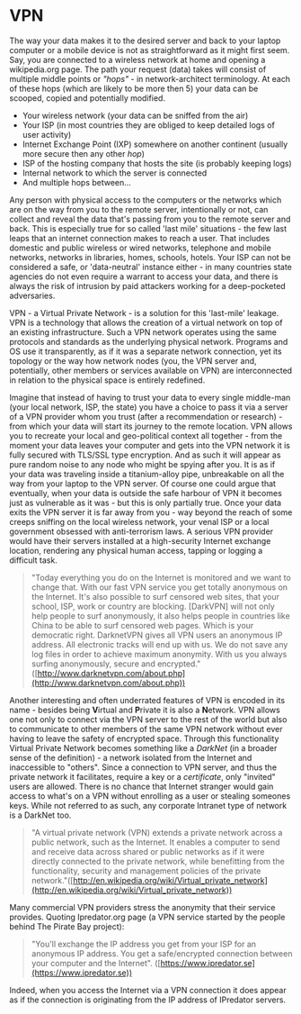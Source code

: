 VPN
===

The way your data makes it to the desired server and back to your laptop computer or a mobile device is not as straightforward as it might first seem. Say, you are connected to a wireless network at home and opening a wikipedia.org page. The path your request (data) takes will consist of multiple middle points or *"hops"* - in network-architect terminology. At each of these hops (which are likely to be more then 5) your data can be scooped, copied and potentially modified.

 * Your wireless network (your data can be sniffed from the air)
 * Your ISP (in most countries they are obliged to keep detailed logs of user activity)
 * Internet Exchange Point (IXP) somewhere on another continent (usually more secure then any other *hop*)
 * ISP of the hosting company that hosts the site (is probably keeping logs)
 * Internal network to which the server is connected
 * And multiple hops between...

Any person with physical access to the computers or the networks which are on the way from you to the remote server, intentionally or not, can collect and reveal the data that's passing from you to the remote server and back. This is especially true for so called 'last mile' situations - the few last leaps that an internet connection makes to reach a user. That includes domestic and public wireless or wired networks, telephone and mobile networks, networks in libraries, homes, schools, hotels. Your ISP can not be considered a safe, or 'data-neutral' instance either - in many countries state agencies do not even require a warrant to access your data, and there is always the risk of intrusion by paid attackers working for a deep-pocketed adversaries.

VPN - a Virtual Private Network - is a solution for this 'last-mile' leakage. VPN is a technology that allows the creation of a virtual network on top of an existing infrastructure. Such a VPN network operates using the same protocols and standards as the underlying physical network. Programs and OS use it transparently, as if it was a separate network connection, yet its topology or the way how network nodes (you, the VPN server and, potentially, other members or services available on VPN) are interconnected in relation to the physical space is entirely redefined.

Imagine that instead of having to trust your data to every single middle-man (your local network, ISP, the state) you have a choice to pass it via a server of a VPN provider whom you trust (after a recommendation or research) - from which your data will start its journey to the remote location. VPN allows you to recreate your local and geo-political context all together - from the moment your data leaves your computer and gets into the VPN network it is fully secured with TLS/SSL type encryption. And as such it will appear as pure random noise to any node who might be spying after you. It is as if your data was traveling inside a titanium-alloy pipe, unbreakable on all the way from your laptop to the VPN server. Of course one could argue that eventually, when your data is outside the safe harbour of VPN it becomes just as vulnerable as it was - but this is only partially true. Once your data exits the VPN server it is far away from you - way beyond the reach of some creeps sniffing on the local wireless network, your venal ISP or a local government obsessed with anti-terrorism laws. A serious VPN provider would have their servers installed at a high-security Internet exchange location, rendering any physical human access, tapping or logging a difficult task.

> "Today everything you do on the Internet is monitored and we want to change that. With our fast VPN service you get totally anonymous on the Internet. It's also possible to surf censored web sites, that your school, ISP, work or country are blocking. [DarkVPN] will not only help people to surf anonymously, it also helps people in countries like China to be able to surf censored web pages. Which is your democratic right. DarknetVPN gives all VPN users an anonymous IP address. All electronic tracks will end up with us. We do not save any log files in order to achieve maximum anonymity. With us you always surfing anonymously, secure and encrypted." ([http://www.darknetvpn.com/about.php](http://www.darknetvpn.com/about.php))

Another interesting and often underrated features of VPN is encoded in its name - besides being **V**irtual and **P**rivate it is also a **N**etwork. VPN allows one not only to connect via the VPN server to the rest of the world but also to communicate to other members of the same VPN network without ever having to leave the safety of encrypted space. Through this functionality Virtual Private Network becomes something like a *DarkNet* (in a broader sense of the definition) - a network isolated from the Internet and inaccessible to "others". Since a connection to VPN server, and thus the private network it facilitates, require a key or a *certificate*, only "invited" users are allowed. There is no chance that Internet stranger would gain access to what's on a VPN without enrolling as a user or stealing someones keys. While not referred to as such, any corporate Intranet type of network is a DarkNet too.

> "A virtual private network (VPN) extends a private network across a public network, such as the Internet. It enables a computer to send and receive data across shared or public networks as if it were directly connected to the private network, while benefitting from the
 functionality, security and management policies of the private network."([http://en.wikipedia.org/wiki/Virtual_private_network](http://en.wikipedia.org/wiki/Virtual_private_network))

Many commercial VPN providers stress the anonymity that their service provides. Quoting Ipredator.org page (a VPN service started by the people behind The Pirate Bay project):

> "You'll exchange the IP address you get from your ISP for an anonymous IP address. You get a safe/encrypted connection between your computer and the Internet". ([https://www.ipredator.se](https://www.ipredator.se))

Indeed, when you access the Internet via a VPN connection it does appear as if the connection is originating from the IP address of IPredator servers.

